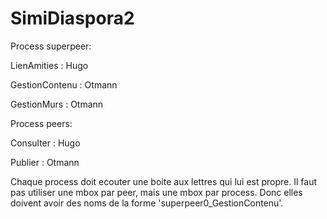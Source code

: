 # SimiDiaspora2

Process superpeer:

LienAmities : Hugo

GestionContenu : Otmann

GestionMurs : Otmann



Process peers:

Consulter : Hugo

Publier : Otmann


Chaque process doit ecouter une boite aux lettres qui lui est propre. Il faut pas utiliser une mbox par peer, mais une mbox par process. Donc elles doivent avoir des noms de la forme 'superpeer0_GestionContenu'.
